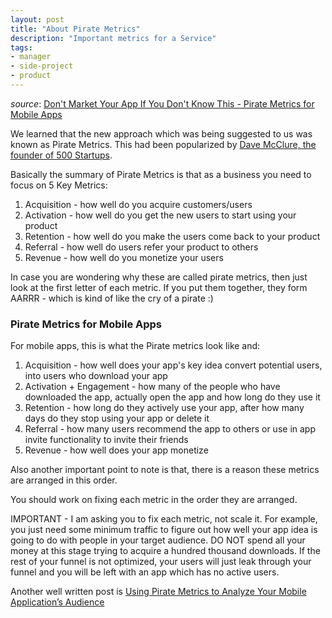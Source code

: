 ```yaml
---
layout: post
title: "About Pirate Metrics"
description: "Important metrics for a Service"
tags:
- manager
- side-project
- product
---
```


*source*: [Don't Market Your App If You Don't Know This - Pirate Metrics for Mobile Apps](https://www.linkedin.com/pulse/20141003035101-4960226-don-t-market-your-app-if-you-don-t-know-this-pirate-metrics-for-mobile-apps/)

We learned that the new approach which was being suggested to us was known as Pirate Metrics. This had been popularized by [Dave McClure, the founder of 500 Startups](http://www.slideshare.net/dmc500hats/startup-metrics-for-pirates-long-version).

Basically the summary of Pirate Metrics is that as a business you need to focus on 5 Key Metrics:

1. Acquisition - how well do you acquire customers/users
2. Activation - how well do you get the new users to start using your product
3. Retention - how well do you make the users come back to your product
4. Referral - how well do users refer your product to others
5. Revenue - how well do you monetize your users

In case you are wondering why these are called pirate metrics, then just look at the first letter of each metric. If you put them together, they form AARRR - which is kind of like the cry of a pirate :)

### Pirate Metrics for Mobile Apps
For mobile apps, this is what the Pirate metrics look like and:

1. Acquisition - how well does your app's key idea convert potential users, into users who download your app
2. Activation + Engagement - how many of the people who have downloaded the app, actually open the app and how long do they use it
3. Retention - how long do they actively use your app, after how many days do they stop using your app or delete it
4. Referral - how many users recommend the app to others or use in app invite functionality to invite their friends
5. Revenue - how well does your app monetize

Also another important point to note is that, there is a reason these metrics are arranged in this order.

You should work on fixing each metric in the order they are arranged.

IMPORTANT - I am asking you to fix each metric, not scale it. For example, you just need some minimum traffic to figure out how well your app idea is going to do with people in your target audience. DO NOT spend all your money at this stage trying to acquire a hundred thousand downloads. If the rest of your funnel is not optimized, your users will just leak through your funnel and you will be left with an app which has no active users.


Another well written post is [Using Pirate Metrics to Analyze Your Mobile Application’s Audience](https://www.digitalgov.gov/2016/05/12/using-pirate-metrics-to-analyze-your-mobile-applications-audience.md/)

